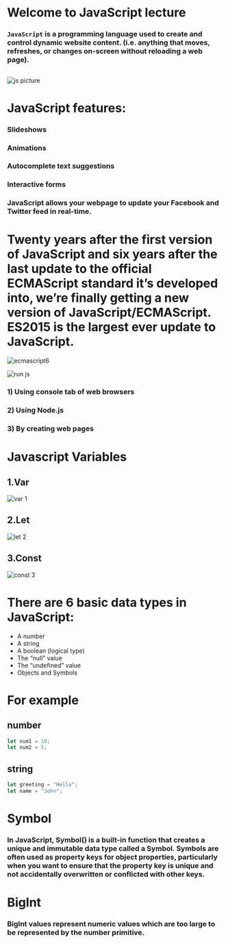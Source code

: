 # Welcome to JavaScript lecture
### `JavaScript` is a programming language used to create and control dynamic website content. (i.e. anything that moves, refreshes, or changes on-screen without reloading a web page).
##
![js picture](https://github.com/Masrurmans/Masrurmans/assets/171729580/b4479dd1-ec8b-42b4-b80e-148d0456924d)

# JavaScript features:
### Slideshows
### Animations
### Autocomplete text suggestions
### Interactive forms
### JavaScript allows your webpage to update your Facebook and Twitter feed in real-time.
#
# Twenty years after the first version of JavaScript and six years after the last update to the official ECMAScript standard it’s developed into, we’re finally getting a new version of JavaScript/ECMAScript. ES2015 is the largest ever update to JavaScript.

![ecmascript6](https://github.com/Masrurmans/Masrurmans/assets/171729580/46cee2be-d4d4-4b7a-9674-a775ef28b70b)


![run js](https://github.com/Masrurmans/Masrurmans/assets/171729580/7e367ec4-eef3-4e5a-98e4-8a5c9c2c86ca)


### 1) Using console tab of web browsers 
### 2) Using Node.js
### 3) By creating web pages 
# Javascript Variables
## 1.Var
![var 1](https://github.com/Masrurmans/Masrurmans/assets/171729580/e3d43c09-d633-4ad0-bbbe-421b181b4c71)
## 2.Let
![let 2](https://github.com/Masrurmans/Masrurmans/assets/171729580/de18e59e-c5ac-426d-94a2-12a4fdbb24ac)
## 3.Const
![const 3](https://github.com/Masrurmans/Masrurmans/assets/171729580/b891d8ef-77d1-4314-9f04-df5f3fbb2e57)

# There are 6 basic data types in JavaScript:
 - A number
 - A string
 - A boolean (logical type)
 - The “null” value
 - The “undefined” value
 - Objects and Symbols


# For example
## number
```js
let num1 = 10;
let num2 = 5;
```
## string
```js
let greeting = "Hello";
let name = "John";
```

# Symbol
### In JavaScript, Symbol() is a built-in function that creates a unique and immutable data type called a Symbol. Symbols are often used as property keys for object properties, particularly when you want to ensure that the property key is unique and not accidentally overwritten or conflicted with other keys.

# Biglnt
### BigInt values represent numeric values which are too large to be represented by the number primitive.
